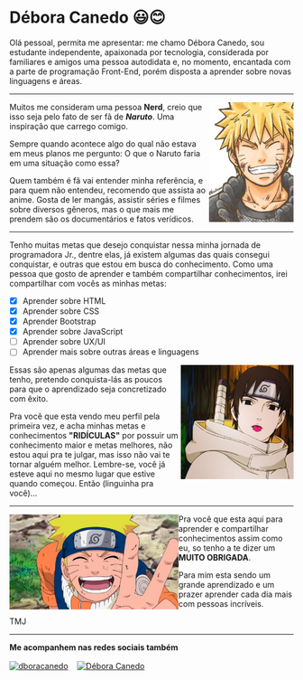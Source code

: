 # Débora Canedo :smiley::blush:

 Olá pessoal, permita me apresentar: me chamo Débora Canedo, sou estudante independente, apaixonada por tecnologia, considerada por familiares e amigos uma pessoa autodidata e, no momento, encantada com a parte de programação Front-End, porém disposta a aprender sobre novas linguagens e áreas.

---

<img align="right" src="https://github.com/dboracanedo/dboracanedo/blob/master/img/Naruto.jpg" width="150">

 Muitos me consideram uma pessoa **Nerd**, creio que isso seja pelo fato de ser fã de __*Naruto*__. Uma inspiração que carrego comigo. 
 
 <p>Sempre quando acontece algo do qual não estava em meus planos me pergunto: O que o Naruto faria em uma situação como essa?</p> 
 Quem também é fã vai entender minha referência, e para quem não entendeu, recomendo que assista ao anime.
 Gosta de ler mangás, assistir séries e filmes sobre diversos gêneros, mas o que mais me prendem são os documentários e fatos verídicos.

 ---

 <p>Tenho muitas metas que desejo conquistar nessa minha jornada de programadora Jr., dentre elas, já existem algumas das quais consegui conquistar, e outras que estou em busca do conhecimento. Como uma pessoa que gosto de aprender e também compartilhar conhecimentos, irei compartilhar com vocês as minhas metas:</p>

 - [x] Aprender sobre HTML
 - [x] Aprender sobre CSS
 - [x] Aprender Bootstrap
 - [x] Aprender sobre JavaScript
 - [ ] Aprender sobre UX/UI
 - [ ] Aprender mais sobre outras áreas e linguagens

<img align="right" src="https://github.com/dboracanedo/dboracanedo/blob/master/img/sai.jpg" width="200">

 <p> Essas são apenas algumas das metas que tenho, pretendo conquista-lás as poucos para que o aprendizado seja concretizado com êxito.</p>

 Pra você que esta vendo meu perfil pela primeira vez, e acha minhas metas e conhecimentos **"RIDÍCULAS"** por possuir um conhecimento maior e metas melhores, não estou aqui pra te julgar, mas isso não vai te tornar alguém melhor. Lembre-se, você já esteve aqui no mesmo lugar que estive quando começou. Então (linguinha pra você)...

 
---
<p>
<img align="left" src="https://github.com/dboracanedo/dboracanedo/blob/master/img/naruto2.jpg" width="300">
</p>

Pra você que esta aqui para aprender e compartilhar conhecimentos assim como eu, so tenho a te dizer um **MUITO OBRIGADA**.
<p> Para mim esta sendo um grande aprendizado e um prazer aprender cada dia mais com pessoas incríveis.</p>
TMJ

---

**Me acompanhem nas redes sociais também**
<p align="left">
<a href="https://www.instagram.com/dboracanedo/" target="_blank"><img align="center" src="https://cdn.jsdelivr.net/npm/simple-icons@3.0.1/icons/instagram.svg" alt="dboracanedo" height="40" width="40" /></a> &nbsp;&nbsp;
<a href="https://www.linkedin.com/in/d%C3%A9bora-canedo-68031827/" target="_blank"><img align="center" src="https://cdn.jsdelivr.net/npm/simple-icons@3.0.1/icons/linkedin.svg" alt="Débora Canedo" height="40" width="40" /></a> &nbsp;&nbsp;
</p>
